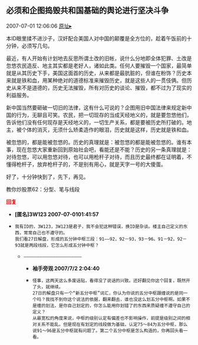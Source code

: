 ## 必须和企图捣毁共和国基础的舆论进行坚决斗争
2007-07-01 12:06:06
[原址▸](http://www.fxgan.com/chan_time/2007_07_12/548.htm)



 本ID眼里揉不进沙子，汉奸配合美国人对中国的颠覆是全方位的，趁着午饭前的十分钟，必须写几句。


 


 最近，有人开始有计划地去反思所谓土改的旧帐，说什么分地即全体犯罪、土改是忽悠农民造反、地主其实都是老好人，诸如此类。任何人要摧毁一个国家，最简单就是从其历史下手，美国这面首的历史，从来都是最肮脏的，但谁在粉饰？历史本来就是铁和血，用某种绝对的道德标准来摧毁历史，就是这些人的一贯伎俩。但历史从来不是道德的，历史无法摧毁，所有对历史的谈论、摧毁，都不过为了现实的利益服务。


 


 新中国当然要砸破一切旧的法律，这有什么可说的？企图用旧中国法律来规定新中国的行为，无聊且可笑。农民，把一切现存的当成天经地义的，就是要忽悠他们，告诉他们没有任何现存是天经地义的，一切生产关系，都是要被历史所打破的。地主，被个体的消灭，无须什么矫柔造作的眼泪，历史就是这样，历史就是铁和血。


 


 被忽悠的，都是能被忽悠的。历史的真理就是：被忽悠的都是能被忽悠的。谁有本事，现在忽悠大家重新回到原始社会吧，看能还是不能？历史的另一条真理就是：对待忽悠，可以用忽悠对待，也可以用枪杆子对待，而且历史最终都在证明着，不懂得枪杆子，放弃枪杆子的，不是别有用心，就是天字一号的大傻蛋。


 


 好了，十分钟快到了，先下，再见。


 


 
  教你炒股票62：分型、笔与线段
 





<font color='red'>**回复**</font>


- **[匿名]3W123 2007-07-0101:41:57**
- ```
  我有ID的，3W123，3W123是君子，我不会犯这种错误，换ID是杂谈。楼主自己定义的东西，常常自己也不遵守的。
  我们看27日解盘，形成的五分钟中枢三段：91――92，92－93，93－96。91－92，92－93就是两段线段，它怎么形成五分钟中枢？
  ```
   - ```
     ――――――――――――――――――――――
     ```
      - **袖手旁观 2007/7/2 2:04:40**
      - ```
        怪事，这两天这么多废话贴，看得没了说话的兴致。还好翻见你这个回复，既然开了头，就继续。
        27日的解盘只有一个“新五分中枢”词汇，你认为你说的五分中枢跟缠说的是同一个吗？我找不到你这个说法的依据，翻来翻去，谁也没这么划五分中枢啊。如果不是缠的划法，是你自己划定的，你怎么能用你划错了的东西来质疑缠不遵守自己的定义？
        从最宽松的角度来说，中枢的级别认定有偏差也不影响操作，前提是级别之间的相对关系不能乱。但是现在有划定的线段做为基础，认定75～84为五分中枢，那么说91～96是五分中枢就有问题了。第二个五分中枢是怎么构造的，你再回头看一看。
        ```
